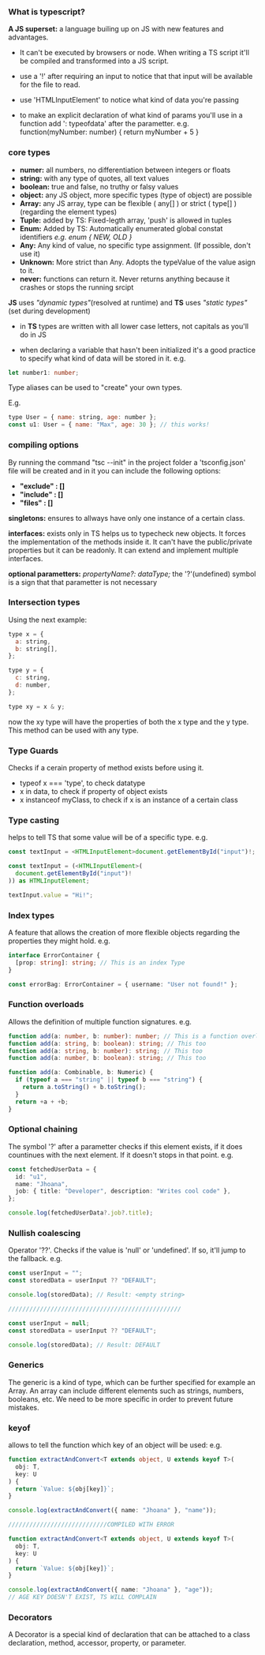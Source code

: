 ### What is typescript?

**A JS superset:** a language builing up on JS with new features and advantages.

- It can't be executed by browsers or node. When writing a TS script it'll be compiled and transformed into a JS script.

- use a '!' after requiring an input to notice that that input will be available for the file to read.

- use 'HTMLInputElement' to notice what kind of data you're passing

- to make an explicit declaration of what kind of params you'll use in a function add ': typeofdata' after the parametter. e.g. function(myNumber: number) { return myNumber + 5 }

### core types

- **numer:** all numbers, no differentiation between integers or floats
- **string:** with any type of quotes, all text values
- **boolean:** true and false, no truthy or falsy values
- **object:** any JS object, more specific types (type of object) are possible
- **Array:** any JS array, type can be flexible ( any[] ) or strict ( type[] ) (regarding the element types)
- **Tuple:** added by TS: Fixed-legth array, 'push' is allowed in tuples
- **Enum:** Added by TS: Automatically enumerated global constat identifiers _e.g. enum { NEW, OLD }_
- **Any:** Any kind of value, no specific type assignment. (If possible, don't use it)
- **Unknown:** More strict than Any. Adopts the typeValue of the value asign to it.
- **never:** functions can return it. Never returns anything because it crashes or stops the running srcipt

**JS** uses _"dynamic types"_(resolved at runtime) and **TS** uses _"static types"_(set during development)

- in **TS** types are written with all lower case letters, not capitals as you'll do in JS

- when declaring a variable that hasn't been initialized it's a good practice to specify what kind of data will be stored in it. e.g.

```ts
let number1: number;
```

Type aliases can be used to "create" your own types.

E.g.

```js
type User = { name: string, age: number };
const u1: User = { name: "Max", age: 30 }; // this works!
```

### compiling options

By running the command "tsc --init" in the project folder a 'tsconfig.json' file will be created and in it you can include the following options:

- **"exclude" : []**
- **"include" : []**
- **"files" : []**

**singletons:** ensures to allways have only one instance of a certain class.

**interfaces:** exists only in TS helps us to typecheck new objects. It forces the implementation of the methods inside it. It can't have the public/private properties but it can be readonly. It can extend and implement multiple interfaces.

**optional parametters:** _propertyName?: dataType;_ the '?'(undefined) symbol is a sign that that parametter is not necessary

### Intersection types

Using the next example:

```js
type x = {
  a: string,
  b: string[],
};

type y = {
  c: string,
  d: number,
};

type xy = x & y;
```

now the xy type will have the properties of both the x type and the y type. This method can be used with any type.

### Type Guards

Checks if a cerain property of method exists before using it.

- typeof x === 'type', to check datatype
- x in data, to check if property of object exists
- x instanceof myClass, to check if x is an instance of a certain class

### Type casting

helps to tell TS that some value will be of a specific type. e.g.

```ts
const textInput = <HTMLInputElement>document.getElementById("input")!;

const textInput = (<HTMLInputElement>(
  document.getElementById("input")!
)) as HTMLInputElement;

textInput.value = "Hi!";
```

### Index types

A feature that allows the creation of more flexible objects regarding the properties they might hold. e.g.

```ts
interface ErrorContainer {
  [prop: string]: string; // This is an index Type
}

const errorBag: ErrorContainer = { username: "User not found!" };
```

### Function overloads

Allows the definition of multiple function signatures. e.g.

```ts
function add(a: number, b: number): number; // This is a function overload
function add(a: string, b: boolean): string; // This too
function add(a: string, b: number): string; // This too
function add(a: number, b: boolean): string; // This too

function add(a: Combinable, b: Numeric) {
  if (typeof a === "string" || typeof b === "string") {
    return a.toString() + b.toString();
  }
  return +a + +b;
}
```

### Optional chaining

The symbol '?' after a parametter checks if this element exists, if it does countinues with the next element. If it doesn't stops in that point. e.g.

```ts
const fetchedUserData = {
  id: "u1",
  name: "Jhoana",
  job: { title: "Developer", description: "Writes cool code" },
};

console.log(fetchedUserData?.job?.title);
```

### Nullish coalescing

Operator '??'. Checks if the value is 'null' or 'undefined'. If so, it'll jump to the fallback. e.g.

```ts
const userInput = "";
const storedData = userInput ?? "DEFAULT";

console.log(storedData); // Result: <empty string>

/////////////////////////////////////////////////

const userInput = null;
const storedData = userInput ?? "DEFAULT";

console.log(storedData); // Result: DEFAULT
```

### Generics

The generic is a kind of type, which can be further specified for example an Array. An array can include different elements such as strings, numbers, booleans, etc. We need to be more specific in order to prevent future mistakes.

### keyof

allows to tell the function which key of an object will be used: e.g.

```ts
function extractAndConvert<T extends object, U extends keyof T>(
  obj: T,
  key: U
) {
  return `Value: ${obj[key]}`;
}

console.log(extractAndConvert({ name: "Jhoana" }, "name"));

////////////////////////////COMPILED WITH ERROR

function extractAndConvert<T extends object, U extends keyof T>(
  obj: T,
  key: U
) {
  return `Value: ${obj[key]}`;
}

console.log(extractAndConvert({ name: "Jhoana" }, "age"));
// AGE KEY DOESN'T EXIST, TS WILL COMPLAIN
```

### Decorators

A Decorator is a special kind of declaration that can be attached to a class declaration, method, accessor, property, or parameter.
